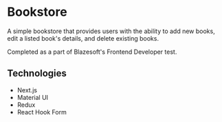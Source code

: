 # Bookstore
A simple bookstore that provides users with the ability to add new books, edit a listed book's details, and delete existing books.

Completed as a part of Blazesoft's Frontend Developer test.

## Technologies
- Next.js
- Material UI
- Redux
- React Hook Form